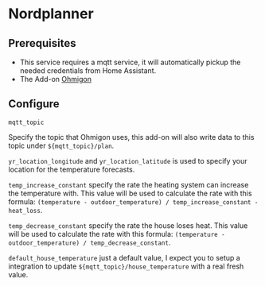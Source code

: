 # Nordplanner

## Prerequisites

* This service requires a mqtt service, it will automatically pickup the needed credentials from Home Assistant.
* The Add-on [Ohmigon](https://github.com/nsg/ohmigon)

## Configure

`mqtt_topic`

Specify the topic that Ohmigon uses, this add-on will also write data to this topic under `${mqtt_topic}/plan`.

`yr_location_longitude` and `yr_location_latitude` is used to specify your location for the temperature forecasts.

`temp_increase_constant` specify the rate the heating system can increase the temperature with. This value will be used to calculate the rate with this formula: `(temperature - outdoor_temperature) / temp_increase_constant - heat_loss`.

`temp_decrease_constant` specify the rate the house loses heat. This value will be used to calculate the rate with this formula: `(temperature - outdoor_temperature) / temp_decrease_constant`.

`default_house_temperature` just a default value, I expect you to setup a integration to update `${mqtt_topic}/house_temperature` with a real fresh value.
